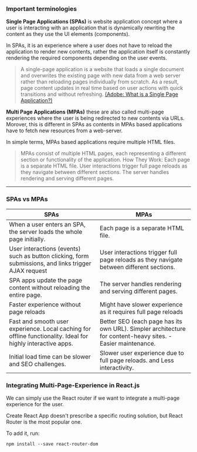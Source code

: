### Important terminologies 

<b>Single Page Applications (SPAs)</b> is website application concept where a user is interacting with an application that is dynamically rewriting the content as they use the UI elements (components). 

In SPAs, it is an experience where a user does not have to reload the application to render new contents, rather the application 
itself is constantly rendering the required components depending on the user events. 

> A single-page application is a website that loads a single document and overwrites the existing page with new data from a web server rather than reloading pages individually from scratch. As a result, page content updates in real time based on user actions with quick transitions and without refreshing. 
> <a href="https://business.adobe.com/blog/basics/learn-the-benefits-of-single-page-apps-spa#what-is-a-single-page-application">(Adobe: What is a Single Page Application?)</a>


<b>Multi Page Applications (MPAs)</b> these are also called multi-page experiences where the user is being redirected to new contents 
via URLs. Morover, this is different in SPAs as contents in MPAs based applications have to fetch new resources from a web-server.

In simple terms, MPAs based applications require multiple HTML files.

> MPAs consist of multiple HTML pages, each representing a different section or functionality of the application.
> How They Work:
> Each page is a separate HTML file.
> User interactions trigger full page reloads as they navigate between different sections.
>The server handles rendering and serving different pages.

<hr>

### SPAs vs MPAs 

| SPAs                                                                       | MPAs                                     |
| -----------                                                                | -----------                              |
| When a user enters an SPA, the server loads the whole page initially.      | Each page is a separate HTML file.       |
| User interactions (events) such as button clicking, form submissions, and links trigger AJAX request| User interactions trigger full page reloads as they navigate between different sections.
| SPA apps update the page content without reloading the entire page.        | The server handles rendering and serving different pages. |
| Faster experience without page reloads | Might have slower experience as it requires full page reloads |
| Fast and smooth user experience. Local caching for offline functionality.  Ideal for highly interactive apps. | Better SEO (each page has its own URL).  Simpler architecture for content-heavy sites. - Easier maintenance. |
| Initial load time can be slower and SEO challenges. | Slower user experience due to full page reloads. and Less interactivity. |


### Integrating Multi-Page-Experience in React.js

We can simply use the React router if we want to integrate a multi-page experience for the user.

Create React App doesn't prescribe a specific routing solution, but React Router is the most popular one.

To add it, run:

<code>npm install --save react-router-dom</code>